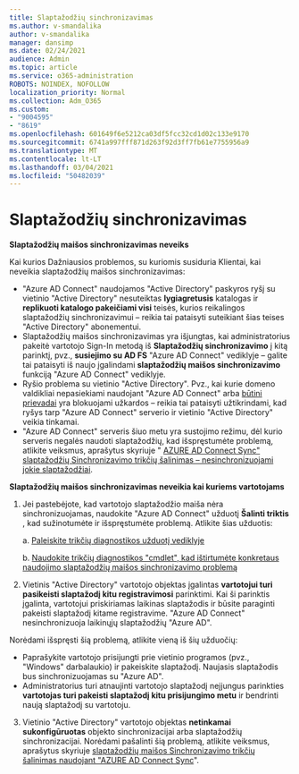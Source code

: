 ```yaml
---
title: Slaptažodžių sinchronizavimas
ms.author: v-smandalika
author: v-smandalika
manager: dansimp
ms.date: 02/24/2021
audience: Admin
ms.topic: article
ms.service: o365-administration
ROBOTS: NOINDEX, NOFOLLOW
localization_priority: Normal
ms.collection: Adm_O365
ms.custom:
- "9004595"
- "8619"
ms.openlocfilehash: 601649f6e5212ca03df5fcc32cd1d02c133e9170
ms.sourcegitcommit: 6741a997fff871d263f92d3ff7fb61e7755956a9
ms.translationtype: MT
ms.contentlocale: lt-LT
ms.lasthandoff: 03/04/2021
ms.locfileid: "50482039"
---
```

# <a name="password-synchronization"></a>Slaptažodžių sinchronizavimas

**Slaptažodžių maišos sinchronizavimas neveiks**

Kai kurios Dažniausios problemos, su kuriomis susiduria Klientai, kai neveikia slaptažodžių maišos sinchronizavimas:

- "Azure AD Connect" naudojamos "Active Directory" paskyros ryšį su vietinio "Active Directory" nesuteiktas **lygiagretusis** katalogas ir **replikuoti katalogo pakeičiami visi** teisės, kurios reikalingos slaptažodžių sinchronizavimui – reikia tai pataisyti suteikiant šias teises "Active Directory" abonementui.
- Slaptažodžių maišos sinchronizavimas yra išjungtas, kai administratorius pakeitė vartotojo Sign-In metodą iš **Slaptažodžių sinchronizavimo** į kitą parinktį, pvz., **susiejimo su AD FS** "Azure AD Connect" vediklyje – galite tai pataisyti iš naujo įgalindami **slaptažodžių maišos sinchronizavimo** funkciją "Azure AD Connect" vediklyje.
- Ryšio problema su vietinio "Active Directory". Pvz., kai kurie domeno valdikliai nepasiekiami naudojant "Azure AD Connect" arba [būtini prievadai](https://docs.microsoft.com/azure/active-directory/hybrid/reference-connect-ports) yra blokuojami užkardos – reikia tai pataisyti užtikrindami, kad ryšys tarp "Azure AD Connect" serverio ir vietinio "Active Directory" veikia tinkamai.
- "Azure AD Connect" serveris šiuo metu yra sustojimo režimu, dėl kurio serveris negalės naudoti slaptažodžių, kad išspręstumėte problemą, atlikite veiksmus, aprašytus skyriuje " [AZURE AD Connect Sync" slaptažodžių Sinchronizavimo trikčių šalinimas – nesinchronizuojami jokie slaptažodžiai](https://docs.microsoft.com/azure/active-directory/hybrid/tshoot-connect-password-hash-synchronization).

**Slaptažodžių maišos sinchronizavimas neveikia kai kuriems vartotojams**

1. Jei pastebėjote, kad vartotojo slaptažodžio maiša nėra sinchronizuojamas, naudokite "Azure AD Connect" užduotį **Šalinti triktis** , kad sužinotumėte ir išspręstumėte problemą. Atlikite šias užduotis:

    a. [Paleiskite trikčių diagnostikos užduotį vediklyje](https://docs.microsoft.com/azure/active-directory/hybrid/tshoot-connect-objectsync)

    b. [Naudokite trikčių diagnostikos "cmdlet", kad ištirtumėte konkretaus naudojimo slaptažodžių maišos sinchronizavimo problemą](https://docs.microsoft.com/azure/active-directory/hybrid/tshoot-connect-password-hash-synchronization)

2. Vietinis "Active Directory" vartotojo objektas įgalintas **vartotojui turi pasikeisti slaptažodį kitu registravimosi** parinktimi. Kai ši parinktis įgalinta, vartotojui priskiriamas laikinas slaptažodis ir būsite paraginti pakeisti slaptažodį kitame registravime. "Azure AD Connect" nesinchronizuoja laikinųjų slaptažodžių "Azure AD".

Norėdami išspręsti šią problemą, atlikite vieną iš šių užduočių:

- Paprašykite vartotojo prisijungti prie vietinio programos (pvz., "Windows" darbalaukio) ir pakeiskite slaptažodį. Naujasis slaptažodis bus sinchronizuojamas su "Azure AD".
- Administratorius turi atnaujinti vartotojo slaptažodį neįjungus parinkties **vartotojas turi pakeisti slaptažodį kitu prisijungimo metu** ir bendrinti naują slaptažodį su vartotoju.

3. Vietinio "Active Directory" vartotojo objektas **netinkamai sukonfigūruotas** objekto sinchronizacijai arba slaptažodžių sinchronizacijai. Norėdami pašalinti šią problemą, atlikite veiksmus, aprašytus skyriuje [slaptažodžių maišos Sinchronizavimo trikčių šalinimas naudojant "AZURE AD Connect Sync](https://docs.microsoft.com/azure/active-directory/hybrid/tshoot-connect-password-hash-synchronization)".







